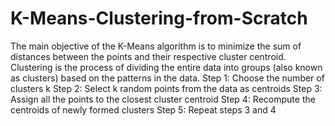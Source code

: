 # K-Means-Clustering-from-Scratch
The main objective of the K-Means algorithm is to minimize the sum of distances between the points and their respective cluster centroid.
Clustering is the process of dividing the entire data into groups (also known as clusters) based on the patterns in the data.
Step 1: Choose the number of clusters k
Step 2: Select k random points from the data as centroids
Step 3: Assign all the points to the closest cluster centroid
Step 4: Recompute the centroids of newly formed clusters
Step 5: Repeat steps 3 and 4
